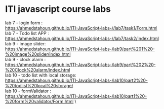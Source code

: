# ITI javascript course labs 




lab 7 - login form : \
https://ahmedstahoun.github.io/ITI-JavaScript-labs-//lab7/task1/Form.html \
lab 7 - Todo list APP : \
https://ahmedstahoun.github.io/ITI-JavaScript-labs-//lab7/task2/index.html \
lab 9 - image slider: \
https://ahmedstahoun.github.io/ITI-JavaScript-labs-/lab9/part%201%20-%20image%20slider/index.html \
lab 9 - clock alarm : \
https://ahmedstahoun.github.io/ITI-JavaScript-labs-/lab9/part%202%20-%20Clock%20alarm/index.html \
lab 10 - todo list with local storage: \
https://ahmedstahoun.github.io/ITI-JavaScript-labs-/lab10/part2%20-%20todlist%20local%20storage/  \
lab 10 - formValidator : \
https://ahmedstahoun.github.io/ITI-JavaScript-labs-/lab10/part1%20-%20form%20validator/Form.html \

 
